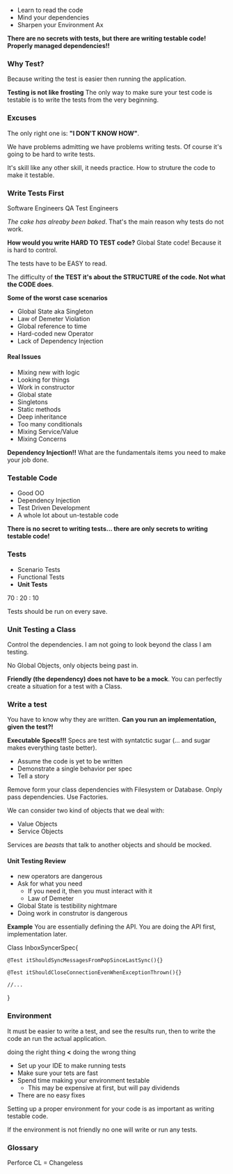 + Learn to read the code 
+ Mind your dependencies
+ Sharpen your Environment Ax

**There are no secrets with tests, but there are writing testable code! Properly managed dependencies!!**

### Why Test?

Because writing the test is easier then running the application.

**Testing is not like frosting**
The only way to make sure your test code is testable is to write the tests from the very beginning.

### Excuses

The only right one is: **"I DON'T KNOW HOW"**.

We have problems admitting we have problems writing tests. Of course it's going to be hard to write tests.

It's skill like any other skill, it needs practice. How to struture the code to make it testable.

### Write Tests First

Software Engineers
QA
Test Engineers

*The cake has alreaby been baked*. That's the main reason why tests do not work.

**How would you write HARD TO TEST code?**
Global State code! Because it is hard to control.

The tests have to be EASY to read. 

The difficulty of **the TEST it's about the STRUCTURE of the code. Not what the CODE does**.

**Some of the worst case scenarios**
+ Global State aka Singleton
+ Law of Demeter Violation
+ Global reference to time
+ Hard-coded new Operator
+ Lack of Dependency Injection

#### Real Issues

+ Mixing new with logic
+ Looking for things
+ Work in constructor
+ Global state
+ Singletons
+ Static methods
+ Deep inheritance
+ Too many conditionals
+ Mixing Service/Value
+ Mixing Concerns

**Dependency Injection!!**
What are the fundamentals items you need to make your job done.

### Testable Code

+ Good OO
+ Dependency Injection
+ Test Driven Development
+ A whole lot about un-testable code

**There is no secret to writing tests... there are only secrets to writing testable code!**

### Tests

+ Scenario Tests
+ Functional Tests
+ **Unit Tests**

70 : 20 : 10

Tests should be run on every save.

### Unit Testing a Class

Control the dependencies. I am not going to look beyond the class I am testing.

No Global Objects, only objects being past in.

**Friendly (the dependency) does not have to be a mock**. You can perfectly create a situation for a test with a Class.

### Write a test

You have to know why they are written. **Can you run an implementation, given the test?!**

**Executable Specs!!!**
Specs are test with syntatctic sugar (... and sugar makes everything taste better).

+ Assume the code is yet to be written
+ Demonstrate a single behavior per spec
+ Tell a story

Remove form your class dependencies with Filesystem or Database. Onply pass dependencies. Use Factories.

We can consider two kind of objects that we deal with:

+ Value Objects
+ Service Objects

Services are *beasts* that talk to another objects and should be mocked.

#### Unit Testing Review

* new operators are dangerous
* Ask for what you need
    - If you need it, then you must interact with it
    - Law of Demeter
* Global State is testibility nightmare
* Doing work in construtor is dangerous

**Example**
You are essentially defining the API. You are doing the API first, implementation later.

Class InboxSyncerSpec{
    
    @Test itShouldSyncMessagesFromPopSinceLastSync(){}

    @Test itShouldCloseConnectionEvenWhenExceptionThrown(){}

    //...
}

### Environment

It must be easier to write a test, and see the results run, then to write the code an run the actual application.

doing the right thing **<** doing the wrong thing

+ Set up your IDE to make running tests
+ Make sure your tets are fast
+ Spend time making your environment testable
    * This may be expensive at first, but will pay dividends
+ There are no easy fixes

Setting up a proper environment for your code is as important as writing testable code.

If the environment is not friendly no one will write or run any tests.

### Glossary

Perforce
CL = Changeless